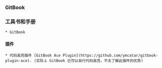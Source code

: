### GitBook

### 工具书和手册
    * GitBook 

#### 插件
    * 代码高亮插件 [GitBook Ace Plugin](https://github.com/ymcatar/gitbook-plugin-ace). (实际上 GitBook 已可以自行代码高亮，不太了解此插件的优势)